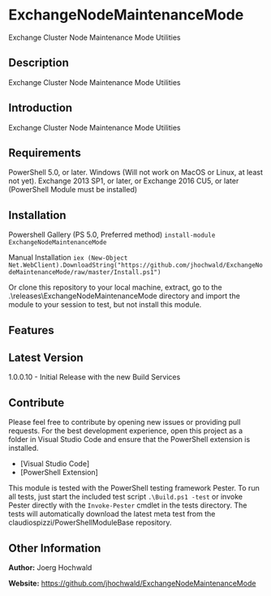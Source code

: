 # ExchangeNodeMaintenanceMode

Exchange Cluster Node Maintenance Mode Utilities

## Description

Exchange Cluster Node Maintenance Mode Utilities

## Introduction

Exchange Cluster Node Maintenance Mode Utilities

## Requirements

PowerShell 5.0, or later.
Windows (Will not work on MacOS or Linux, at least not yet).
Exchange 2013 SP1, or later, or Exchange 2016 CU5, or later (PowerShell Module must be installed)

## Installation

Powershell Gallery (PS 5.0, Preferred method)
`install-module ExchangeNodeMaintenanceMode`

Manual Installation
`iex (New-Object Net.WebClient).DownloadString("https://github.com/jhochwald/ExchangeNodeMaintenanceMode/raw/master/Install.ps1")`

Or clone this repository to your local machine, extract, go to the .\releases\ExchangeNodeMaintenanceMode directory
and import the module to your session to test, but not install this module.

## Features

## Latest Version

1.0.0.10 - Initial Release with the new Build Services

## Contribute

Please feel free to contribute by opening new issues or providing pull requests.
For the best development experience, open this project as a folder in Visual
Studio Code and ensure that the PowerShell extension is installed.

* [Visual Studio Code]
* [PowerShell Extension]

This module is tested with the PowerShell testing framework Pester. To run all
tests, just start the included test script `.\Build.ps1 -test` or invoke Pester
directly with the `Invoke-Pester` cmdlet in the tests directory. The tests will automatically download
the latest meta test from the claudiospizzi/PowerShellModuleBase repository.

## Other Information

**Author:** Joerg Hochwald

**Website:** https://github.com/jhochwald/ExchangeNodeMaintenanceMode
